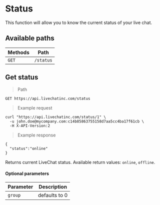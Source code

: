 # Status

This function will allow you to know the current status of your live chat.

## Available paths

| Methods      | Path      |
|--------------|-----------|
| `GET` | `/status` |


## Get status

> Path

```
GET https://api.livechatinc.com/status
```

> Example request

```shell
curl "https://api.livechatinc.com/status/1" \
  -u john.doe@mycompany.com:c14b85863755158d7aa5cc4ba17f61cb \
  -H X-API-Version:2
```

> Example response

```json-doc
{
  "status":"online"
}
```

Returns current LiveChat status. Available return values: `online`, `offline`.

#### Optional parameters

| Parameter | Description |
|---------|--------------------|
| `group` | defaults to 0 |

